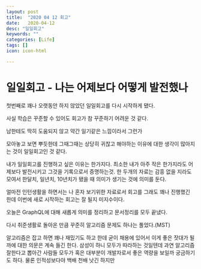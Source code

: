 ```yaml
---
layout: post
title:  "2020 04 12 회고"
date:   2020-04-12
desc: "일일회고"
keywords: ""
categories: [Life]
tags: []
icon: icon-html

---
```


# 일일회고 - 나는 어제보다 어떻게 발전했나

첫번째로 꽤나 오랫동안 하지 않았던 일일회고를 다시 시작하게 됐다.

사실 학습은 꾸준할 수 있어도 회고가 참 꾸준하기 어려운 것 같다.

남한테도 딱히 도움되지 않고 약간 일기같은 느낌이라서 그런가

모아놓고 보면 뿌듯한데 그때그때는 상당히 귀찮고 해야하는 이유에 대한 생각이 많아지는 것이 일일회고인 것 같다.

내가 일일회고를 진행하고 싶은 이유는 한가지다. 최소한 내가 아주 작은 한가지라도 어제보다 발전시키고 그것을 기록으로서 증명하는것. 한 두개의 자료는 감흥 없을 지라도 모여서 한달치, 일년치, 10년치가 됐을 때 의미가 생기는 것에 의미를 둔다.

얼마전 인턴생활을 하면서는 나 혼자 보기위한 자료로서 회고를 그래도 꽤나 진행했긴 한데 이번에 새로 시작하는 회고는 잘 될지 미지수이다.

오늘은 GraphQL에 대해 새롭게 의미를 정리하고 문서정리를 모두 끝냈다. 

다시 취준생활로 돌아온 만큼 꾸준히 알고리즘 문제도 하나는 풀었다.(MST)

알고리즘은 잡고 하면 꽤나 재밌기도 하고 한데 굳이 채용에 있어서 이게 좋은 잣대가 될까에 대한 의문은 계속 들긴 한다. 삼성이 하니 모두가 따라하는 것일텐데 과연 알고리즘 잘한다고 뽑아간 사람들 모두가 혹은 대부분이 개발자로서 좋은 역량을 보일까 궁금하기도 하다. 물론 인적성보다야 백배 천배 낫긴 하지만